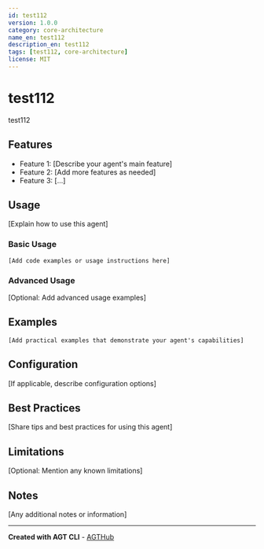 ```yaml
---
id: test112
version: 1.0.0
category: core-architecture
name_en: test112
description_en: test112
tags: [test112, core-architecture]
license: MIT
---
```


# test112

test112

## Features

- Feature 1: [Describe your agent's main feature]
- Feature 2: [Add more features as needed]
- Feature 3: [...]

## Usage

[Explain how to use this agent]

### Basic Usage

```
[Add code examples or usage instructions here]
```

### Advanced Usage

[Optional: Add advanced usage examples]

## Examples

```
[Add practical examples that demonstrate your agent's capabilities]
```

## Configuration

[If applicable, describe configuration options]

## Best Practices

[Share tips and best practices for using this agent]

## Limitations

[Optional: Mention any known limitations]

## Notes

[Any additional notes or information]

---

**Created with AGT CLI** - [AGTHub](https://www.agthub.org)
